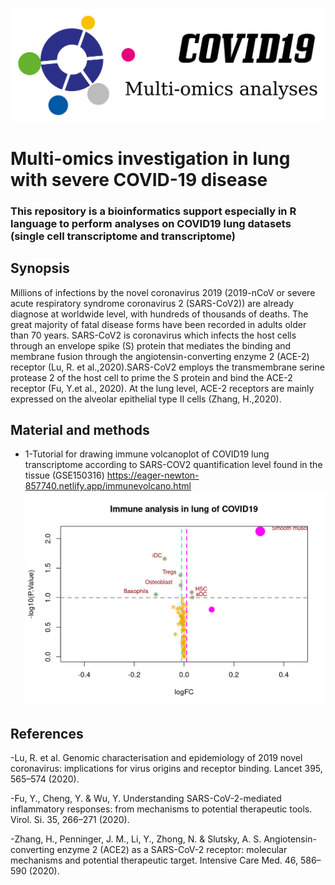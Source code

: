 ![logo](https://github.com/cdesterke/covid19sc/blob/master/logo.png)
# Multi-omics investigation in lung with severe COVID-19 disease

### This repository is a bioinformatics support especially in R language to perform analyses on COVID19 lung datasets (single cell transcriptome and transcriptome)

## Synopsis
Millions of infections by the novel coronavirus 2019  (2019-nCoV or severe acute respiratory syndrome coronavirus 2 (SARS-CoV2)) are already diagnose at worldwide level, with hundreds of thousands of deaths. The great majority of fatal disease forms have been recorded in adults older than 70 years. SARS-CoV2 is coronavirus which infects the host cells through an envelope spike (S) protein that mediates the binding and membrane fusion through the angiotensin-converting enzyme 2 (ACE-2) receptor (Lu, R. et al.,2020).SARS-CoV2 employs the transmembrane serine protease 2 of the host cell to prime the S protein and bind the ACE-2 receptor (Fu, Y.et al., 2020). At the lung level, ACE-2 receptors are mainly expressed on the alveolar epithelial type II cells (Zhang, H.,2020).

## Material and methods

* 1-Tutorial for drawing immune volcanoplot of COVID19 lung transcriptome according to SARS-COV2 quantification level found in the tissue (GSE150316)
<https://eager-newton-857740.netlify.app/immunevolcano.html>
![iv](https://github.com/cdesterke/covid19sc/blob/master/immunevolcano.png)

## References

-Lu, R. et al. Genomic characterisation and epidemiology of 2019 novel coronavirus: implications for virus origins and receptor binding. Lancet 395, 565–574 (2020).

-Fu, Y., Cheng, Y. & Wu, Y. Understanding SARS-CoV-2-mediated inflammatory responses: from mechanisms to potential therapeutic tools. Virol. Si. 35, 266–271 (2020).

-Zhang, H., Penninger, J. M., Li, Y., Zhong, N. & Slutsky, A. S. Angiotensin-converting enzyme 2 (ACE2) as a SARS-CoV-2 receptor: molecular mechanisms and potential therapeutic target. Intensive Care Med. 46, 586–590 (2020).
